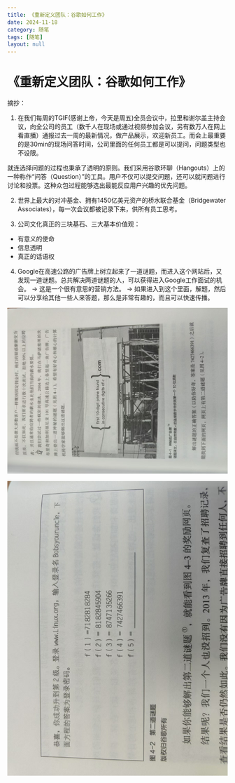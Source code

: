 ```yaml
---
title: 《重新定义团队：谷歌如何工作》
date: 2024-11-18
category: 随笔
tags: [随笔]  
layout: null
---
```

# 《重新定义团队：谷歌如何工作》

摘抄：
1. 在我们每周的TGIF(感谢上帝，今天是周五)全员会议中，拉里和谢尔盖主持会议，向全公司的员工（数千人在现场或通过视频参加会议，另有数万人在网上看直播）通报过去一周的最新情况，做产品展示，欢迎新员工。而会上最重要的是30min的现场问答时间，公司里面的任何员工都是可以提问，问题类型也不设限。

就连选择问题的过程也秉承了透明的原则。我们采用谷歌环聊（Hangouts）上的一种称作“问答（Question）”的工具。用户不仅可以提交问题，还可以就问题进行讨论和投票。这种众包过程能够选出最能反应用户兴趣的优先问题。

2. 世界上最大的对冲基金、拥有1450亿美元资产的桥水联合基金（Bridgewater Associates），每一次会议都被记录下来，供所有员工思考。

3. 公司文化真正的三块基石、三大基本价值观：
- 有意义的使命
- 信息透明
- 真正的话语权

4. Google在高速公路的广告牌上树立起来了一道谜题，而进入这个网站后，又发现一道谜题。总共解决两道谜题的人，可以获得进入Google工作面试的机会。
-> 这是一个很有意思的营销方法。
-> 如果进入到这个里面，解题，然后可以分享给其他一些人来答题，那么是非常有趣的，而且可以快速传播。

![Google的广告牌谜题](/assets/images/google-billboard-puzzle.jpg)

![Google的网站谜题](/assets/images/google-website-puzzle.jpg)
